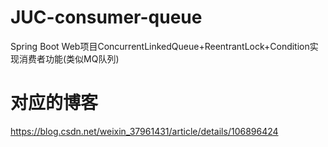 # JUC-consumer-queue
Spring Boot Web项目ConcurrentLinkedQueue+ReentrantLock+Condition实现消费者功能(类似MQ队列)

# 对应的博客
https://blog.csdn.net/weixin_37961431/article/details/106896424
